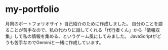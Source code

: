 # my-portfolio
月岡のポートフォリオサイト
自己紹介のために作成しました。
自分のことを語ることが苦手なので、私の代わりに話してくれる「代行者くん」から「情報収集」して私の情報を集める、というゲーム風にしてみました。
JavaScriptがどうも苦手なのでGeminiと一緒に作成しています。
